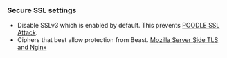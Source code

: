 ### Secure SSL settings
- Disable SSLv3 which is enabled by default. This prevents [POODLE SSL Attack](http://nginx.com/blog/nginx-poodle-ssl/).
- Ciphers that best allow protection from Beast. [Mozilla Server Side TLS and Nginx]( https://wiki.mozilla.org/Security/Server_Side_TLS#Nginx)